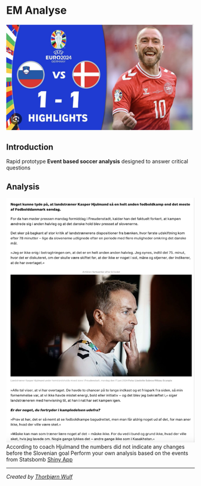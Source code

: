 # EM Analyse

![Project Logo](./images/logo.png)

## Introduction
Rapid prototype **Event based soccer analysis** designed to answer critical questions



## Analysis
![Intro Image](./images/hjulmand.png)
According to coach Hjulmand the numbers did not indicate any changes before the Slovenian goal
Perform your own analysis based on the events from Statsbomb
[Shiny App](https://cphstud.shinyapps.io/ShinyPassingNetworkII/)

---

*Created by [Thorbjørn Wulf](https://github.com/cphstud)*

